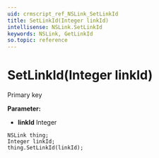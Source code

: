 ```yaml
---
uid: crmscript_ref_NSLink_SetLinkId
title: SetLinkId(Integer linkId)
intellisense: NSLink.SetLinkId
keywords: NSLink, GetLinkId
so.topic: reference
---
```


# SetLinkId(Integer linkId)

Primary key

**Parameter:** 
 - **linkId** Integer

```crmscript
NSLink thing;
Integer linkId;
thing.SetLinkId(linkId);
```


